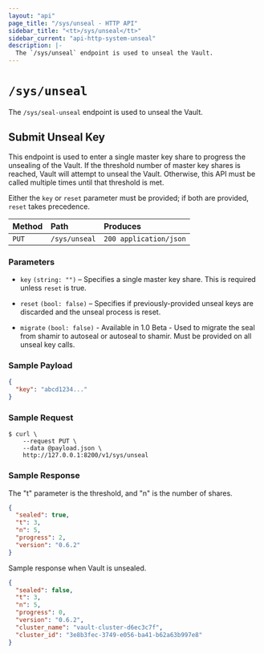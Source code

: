 ```yaml
---
layout: "api"
page_title: "/sys/unseal - HTTP API"
sidebar_title: "<tt>/sys/unseal</tt>"
sidebar_current: "api-http-system-unseal"
description: |-
  The `/sys/unseal` endpoint is used to unseal the Vault.
---
```


# `/sys/unseal`

The `/sys/seal-unseal` endpoint is used to unseal the Vault.

## Submit Unseal Key

This endpoint is used to enter a single master key share to progress the
unsealing of the Vault. If the threshold number of master key shares is reached,
Vault will attempt to unseal the Vault. Otherwise, this API must be called
multiple times until that threshold is met.

Either the `key` or `reset` parameter must be provided; if both are provided,
`reset` takes precedence.

| Method   | Path                         | Produces               |
| :------- | :--------------------------- | :--------------------- |
| `PUT`    | `/sys/unseal`                | `200 application/json` |

### Parameters

- `key` `(string: "")` – Specifies a single master key share. This is required
  unless `reset` is true.

- `reset` `(bool: false)` – Specifies if previously-provided unseal keys are
  discarded and the unseal process is reset.

- `migrate` `(bool: false)` - Available in 1.0 Beta - Used to migrate the seal
  from shamir to autoseal or autoseal to shamir.  Must be provided on all unseal
  key calls.

### Sample Payload

```json
{
  "key": "abcd1234..."
}
```

### Sample Request

```
$ curl \
    --request PUT \
    --data @payload.json \
    http://127.0.0.1:8200/v1/sys/unseal
```

### Sample Response

The "t" parameter is the threshold, and "n" is the number of shares.

```json
{
  "sealed": true,
  "t": 3,
  "n": 5,
  "progress": 2,
  "version": "0.6.2"
}
```

Sample response when Vault is unsealed.

```json
{
  "sealed": false,
  "t": 3,
  "n": 5,
  "progress": 0,
  "version": "0.6.2",
  "cluster_name": "vault-cluster-d6ec3c7f",
  "cluster_id": "3e8b3fec-3749-e056-ba41-b62a63b997e8"
}
```

